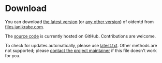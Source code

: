 <!--
Copyright (c)  2018-2020  Janik Rabe

Permission is granted to copy, distribute and/or modify this document
under the terms of the GNU Free Documentation License, Version 1.3
or any later version published by the Free Software Foundation;
with no Invariant Sections, no Front-Cover Texts, and no Back-Cover Texts.
A copy of the license is included in the file 'COPYING.DOC'
-->

# Download

You can download [the latest version][files-releases-latest] (or [any other
version][files-releases]) of oidentd from [files.janikrabe.com][files].

The [source code][code] is currently hosted on GitHub.
Contributions are welcome.

To check for updates automatically, please use [latest.txt][]. Other methods
are not supported; please [contact the project maintainer][contact-maint] if
this file doesn't work for you.

[files]: https://files.janikrabe.com/
[files-releases]: https://files.janikrabe.com/pub/oidentd/releases/
[files-releases-latest]: https://files.janikrabe.com/pub/oidentd/releases/latest/
[code]: https://github.com/janikrabe/oidentd
[latest.txt]: https://files.janikrabe.com/pub/oidentd/releases/latest.txt
[contact-maint]: https://janikrabe.com/
